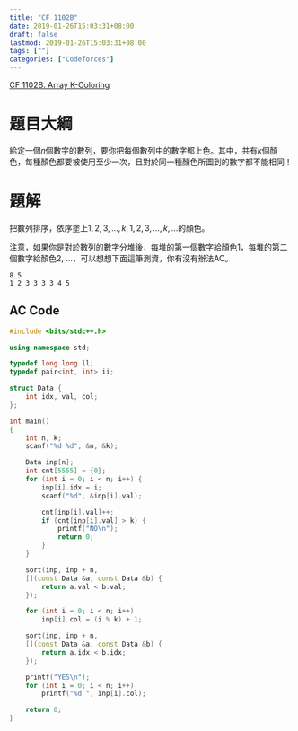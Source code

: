```yaml
---
title: "CF 1102B"
date: 2019-01-26T15:03:31+08:00
draft: false
lastmod: 2019-01-26T15:03:31+08:00
tags: [""]
categories: ["Codeforces"]
---
```


[CF 1102B. Array K-Coloring](https://codeforces.com/contest/1102/problem/B)

# 題目大綱

給定一個$n$個數字的數列，要你把每個數列中的數字都上色。其中，共有$k$個顏色，每種顏色都要被使用至少一次，且對於同一種顏色所圖到的數字都不能相同！

<!--more-->

# 題解

把數列排序，依序塗上$1, 2, 3, ..., k, 1, 2, 3, ..., k, ...$的顏色。

注意，如果你是對於數列的數字分堆後，每堆的第一個數字給顏色1，每堆的第二個數字給顏色2, ...，可以想想下面這筆測資，你有沒有辦法AC。

```
8 5
1 2 3 3 3 3 4 5
```

## AC Code

```c++
#include <bits/stdc++.h>

using namespace std;

typedef long long ll;
typedef pair<int, int> ii;

struct Data {
    int idx, val, col;
};

int main()
{
    int n, k;
    scanf("%d %d", &n, &k);

    Data inp[n];
    int cnt[5555] = {0};
    for (int i = 0; i < n; i++) {
        inp[i].idx = i;
        scanf("%d", &inp[i].val);

        cnt[inp[i].val]++;
        if (cnt[inp[i].val] > k) {
            printf("NO\n");
            return 0;
        }
    }

    sort(inp, inp + n,
    [](const Data &a, const Data &b) {
        return a.val < b.val;
    });

    for (int i = 0; i < n; i++)
        inp[i].col = (i % k) + 1;

    sort(inp, inp + n,
    [](const Data &a, const Data &b) {
        return a.idx < b.idx;
    });

    printf("YES\n");
    for (int i = 0; i < n; i++)
        printf("%d ", inp[i].col);

    return 0;
}

```
